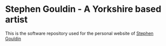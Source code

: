 # Stephen Gouldin - A Yorkshire based artist

This is the software repository used for the personal website of [Stephen Gouldin](http://www.gouldin.online/)
